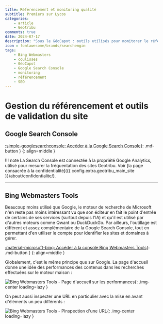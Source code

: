 ```yaml
---
title: Référencement et monitoring qualité
subtitle: Premiers sur Lycos
categories:
    - article
    - Geotribu
comments: true
date: 2024-07-17
description: "Sous le GéoCapot : outils utilisés pour monitorer le référencement et la qualité des sites de Geotribu."
icon : fontawesome/brands/searchengin
tags:
    - Bing Webmasters
    - coulisses
    - GéoCapot
    - Google Search Console
    - monitoring
    - référencement
    - SEO
---
```


# Gestion du référencement et outils de validation du site

## Google Search Console

[:simple-googlesearchconsole: Accéder à la Google Search Console](https://search.google.com/search-console/){: .md-button }
{: align=middle }

!!! note
    La Search Console est connectée à la propriété Google Analytics, utilisé pour mesurer la fréquentation des sites Geotribu. Voir [la page consacrée à la confidentialité]({{ config.extra.geotribu_main_site }}/about/confidentialite/).

----

## Bing Webmasters Tools

Beaucoup moins utilisé que Google, le moteur de recherche de Microsoft n'en reste pas moins intéressant vu que son éditeur en fait le point d'entrée de certains de ses services (surtout depuis l'IA) et qu'il est utilisé par d'autres moteurs comme Qwant ou DuckDuckGo.
Par ailleurs, l'outillage est différent et assez complémentaire de la Google Search Console, tout en permettant d'en utiliser le compte pour identifier les sites et domaines à gérer.

[:material-microsoft-bing: Accéder à la console Bing Webmasters Tools](https://www.bing.com/webmasters/searchperf?siteUrl=https://geotribu.fr/){: .md-button }
{: align=middle }

Globalement, c'est le même principe que sur Google. La page d'accueil donne une idée des performances des contenus dans les recherches effectuées sur le moteur maison :

![Bing Webmasters Tools - Page d'accueil sur les performances](https://cdn.geotribu.fr/img/internal/contribution/seo_monitoring/bing_webmasters_tools_perfs.webp){: .img-center loading=lazy }

On peut aussi inspecter une URL en particulier avec la mise en avant d'éléments un peu différents :

![Bing Webmasters Tools - PInspection d'une URL](https://cdn.geotribu.fr/img/internal/contribution/seo_monitoring/bing_webmasters_tools_page-erreur-titre-trop-long.webp){: .img-center loading=lazy }
